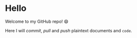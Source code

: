 # Hello
Welcome to my GitHub repo! :smile:

Here I will *commit*, _pull_ and *push* plaintext documents and `code`.
